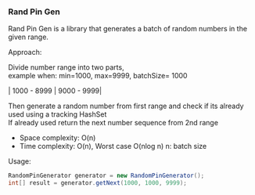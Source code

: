 ### Rand Pin Gen

Rand Pin Gen is a library that generates a batch of random numbers in the given range.

Approach:

Divide number range into two parts,  
example when: min=1000, max=9999,  batchSize= 1000

| 1000 - 8999 | 9000 - 9999|

Then generate a random number from first range and check if its already used using a tracking HashSet  
If already used return the next number sequence from 2nd range


- Space complexity: O(n) 
- Time complexity: O(n), Worst case O(nlog n)
  n: batch size

Usage:

```java 
RandomPinGenerator generator = new RandomPinGenerator();
int[] result = generator.getNext(1000, 1000, 9999);
   ```
